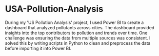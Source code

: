 # USA-Pollution-Analysis
During my 'US Pollution Analysis' project, I used Power BI to create a dashboard that analyzed pollutants across cities.
The dashboard provided insights into the top contributors to pollution and trends over time.
One challenge was ensuring the data from multiple sources was consistent.
I solved this by writing scripts in Python to clean and preprocess the data before importing it into Power BI.
